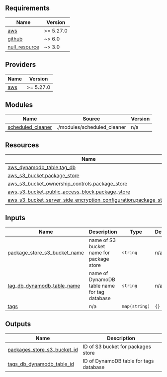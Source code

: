 <!-- BEGIN_TF_DOCS -->
## Requirements

| Name | Version |
|------|---------|
| <a name="requirement_aws"></a> [aws](#requirement\_aws) | >= 5.27.0 |
| <a name="requirement_github"></a> [github](#requirement\_github) | ~> 6.0 |
| <a name="requirement_null_resource"></a> [null\_resource](#requirement\_null\_resource) | ~> 3.0 |

## Providers

| Name | Version |
|------|---------|
| <a name="provider_aws"></a> [aws](#provider\_aws) | >= 5.27.0 |

## Modules

| Name | Source | Version |
|------|--------|---------|
| <a name="module_scheduled_cleaner"></a> [scheduled\_cleaner](#module\_scheduled\_cleaner) | ./modules/scheduled_cleaner | n/a |

## Resources

| Name | Type |
|------|------|
| [aws_dynamodb_table.tag_db](https://registry.terraform.io/providers/hashicorp/aws/latest/docs/resources/dynamodb_table) | resource |
| [aws_s3_bucket.package_store](https://registry.terraform.io/providers/hashicorp/aws/latest/docs/resources/s3_bucket) | resource |
| [aws_s3_bucket_ownership_controls.package_store](https://registry.terraform.io/providers/hashicorp/aws/latest/docs/resources/s3_bucket_ownership_controls) | resource |
| [aws_s3_bucket_public_access_block.package_store](https://registry.terraform.io/providers/hashicorp/aws/latest/docs/resources/s3_bucket_public_access_block) | resource |
| [aws_s3_bucket_server_side_encryption_configuration.package_store](https://registry.terraform.io/providers/hashicorp/aws/latest/docs/resources/s3_bucket_server_side_encryption_configuration) | resource |

## Inputs

| Name | Description | Type | Default | Required |
|------|-------------|------|---------|:--------:|
| <a name="input_package_store_s3_bucket_name"></a> [package\_store\_s3\_bucket\_name](#input\_package\_store\_s3\_bucket\_name) | name of S3 bucket name for package store | `string` | n/a | yes |
| <a name="input_tag_db_dynamodb_table_name"></a> [tag\_db\_dynamodb\_table\_name](#input\_tag\_db\_dynamodb\_table\_name) | name of DynamoDB table name for tag database | `string` | n/a | yes |
| <a name="input_tags"></a> [tags](#input\_tags) | n/a | `map(string)` | `{}` | no |

## Outputs

| Name | Description |
|------|-------------|
| <a name="output_packages_store_s3_bucket_id"></a> [packages\_store\_s3\_bucket\_id](#output\_packages\_store\_s3\_bucket\_id) | ID of S3 bucket for packages store |
| <a name="output_tags_db_dynamodb_table_id"></a> [tags\_db\_dynamodb\_table\_id](#output\_tags\_db\_dynamodb\_table\_id) | ID of DynamoDB table for tags database |
<!-- END_TF_DOCS -->
